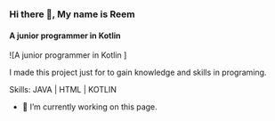 ### Hi there 👋, My name is Reem 
#### A junior programmer in Kotlin 
![A junior programmer in Kotlin ]

I made this project just for to gain knowledge and skills in programing.

Skills: JAVA | HTML | KOTLIN 

- 🔭 I’m currently working on this page. 





